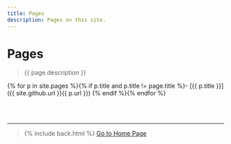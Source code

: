 ```yaml
---
title: Pages
description: Pages on this site.
---
```


# Pages

> {{ page.description }}

{% for p in site.pages %}{% if p.title and p.title != page.title %}- [{{ p.title }}]({{ site.github.url }}{{ p.url }})
{% endif %}{% endfor %}

&nbsp;  
&nbsp;  

---

> {% include back.html %}
> <a title="Go to {{ site.title }}" class="_bt -l -blue" href="{{ site.github.url }}">Go to Home Page</a>